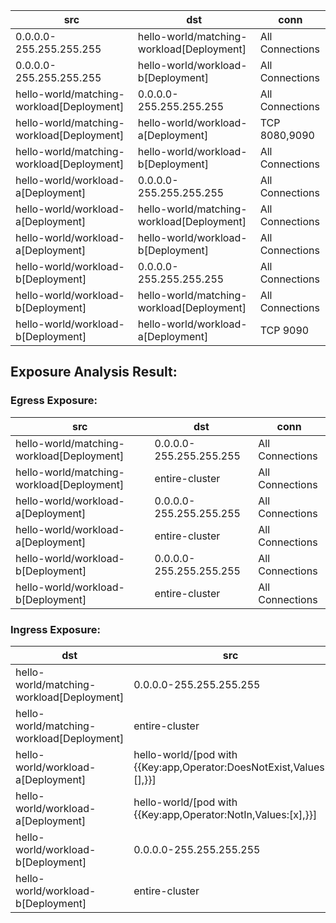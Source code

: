 | src | dst | conn |
|-----|-----|------|
| 0.0.0.0-255.255.255.255 | hello-world/matching-workload[Deployment] | All Connections |
| 0.0.0.0-255.255.255.255 | hello-world/workload-b[Deployment] | All Connections |
| hello-world/matching-workload[Deployment] | 0.0.0.0-255.255.255.255 | All Connections |
| hello-world/matching-workload[Deployment] | hello-world/workload-a[Deployment] | TCP 8080,9090 |
| hello-world/matching-workload[Deployment] | hello-world/workload-b[Deployment] | All Connections |
| hello-world/workload-a[Deployment] | 0.0.0.0-255.255.255.255 | All Connections |
| hello-world/workload-a[Deployment] | hello-world/matching-workload[Deployment] | All Connections |
| hello-world/workload-a[Deployment] | hello-world/workload-b[Deployment] | All Connections |
| hello-world/workload-b[Deployment] | 0.0.0.0-255.255.255.255 | All Connections |
| hello-world/workload-b[Deployment] | hello-world/matching-workload[Deployment] | All Connections |
| hello-world/workload-b[Deployment] | hello-world/workload-a[Deployment] | TCP 9090 |
## Exposure Analysis Result:
### Egress Exposure:
| src | dst | conn |
|-----|-----|------|
| hello-world/matching-workload[Deployment] | 0.0.0.0-255.255.255.255 | All Connections |
| hello-world/matching-workload[Deployment] | entire-cluster | All Connections |
| hello-world/workload-a[Deployment] | 0.0.0.0-255.255.255.255 | All Connections |
| hello-world/workload-a[Deployment] | entire-cluster | All Connections |
| hello-world/workload-b[Deployment] | 0.0.0.0-255.255.255.255 | All Connections |
| hello-world/workload-b[Deployment] | entire-cluster | All Connections |

### Ingress Exposure:
| dst | src | conn |
|-----|-----|------|
| hello-world/matching-workload[Deployment] | 0.0.0.0-255.255.255.255 | All Connections |
| hello-world/matching-workload[Deployment] | entire-cluster | All Connections |
| hello-world/workload-a[Deployment] | hello-world/[pod with {{Key:app,Operator:DoesNotExist,Values:[],}}] | TCP 8080,9090 |
| hello-world/workload-a[Deployment] | hello-world/[pod with {{Key:app,Operator:NotIn,Values:[x],}}] | TCP 9090 |
| hello-world/workload-b[Deployment] | 0.0.0.0-255.255.255.255 | All Connections |
| hello-world/workload-b[Deployment] | entire-cluster | All Connections |
